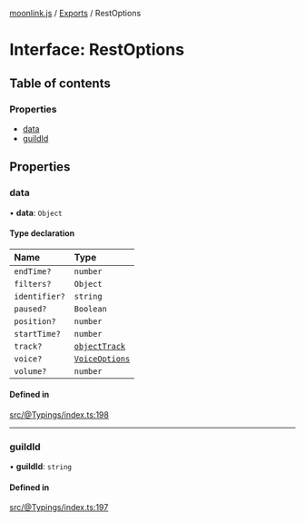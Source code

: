 [moonlink.js](../README.md) / [Exports](../modules.md) / RestOptions

# Interface: RestOptions

## Table of contents

### Properties

- [data](RestOptions.md#data)
- [guildId](RestOptions.md#guildid)

## Properties

### data

• **data**: `Object`

#### Type declaration

| Name | Type |
| :------ | :------ |
| `endTime?` | `number` |
| `filters?` | `Object` |
| `identifier?` | `string` |
| `paused?` | `Boolean` |
| `position?` | `number` |
| `startTime?` | `number` |
| `track?` | [`objectTrack`](objectTrack.md) |
| `voice?` | [`VoiceOptions`](VoiceOptions.md) |
| `volume?` | `number` |

#### Defined in

[src/@Typings/index.ts:198](https://github.com/Ecliptia/moonlink.js/blob/150c8e5/src/@Typings/index.ts#L198)

___

### guildId

• **guildId**: `string`

#### Defined in

[src/@Typings/index.ts:197](https://github.com/Ecliptia/moonlink.js/blob/150c8e5/src/@Typings/index.ts#L197)
